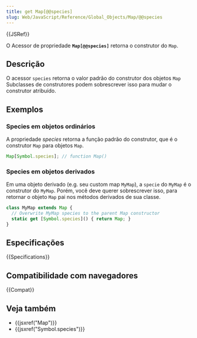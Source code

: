 ```yaml
---
title: get Map[@@species]
slug: Web/JavaScript/Reference/Global_Objects/Map/@@species
---
```


{{JSRef}}

O Acessor de propriedade **`Map[@@species]`** retorna o construtor do `Map`.

## Descrição

O acessor `species` retorna o valor padrão do construtor dos objetos `Map`
Subclasses de construtores podem sobrescrever isso para mudar o construtor atribuído.

## Exemplos

### Species em objetos ordinários

A propriedade *species* retorna a função padrão do construtor, que é o construtor `Map` para objetos `Map`.

```js
Map[Symbol.species]; // function Map()
```

### Species em objetos derivados

Em uma objeto derivado (e.g. seu custom map `MyMap`), a `specie` do `MyMap` é o construtor do `MyMap`.
Porém, você deve querer sobrescrever isso, para retornar o objeto `Map` pai nos métodos derivados de sua classe.

```js
class MyMap extends Map {
  // Overwrite MyMap species to the parent Map constructor
  static get [Symbol.species]() { return Map; }
}
```

## Especificações

{{Specifications}}

## Compatibilidade com navegadores

{{Compat}}

## Veja também

- {{jsxref("Map")}}
- {{jsxref("Symbol.species")}}
